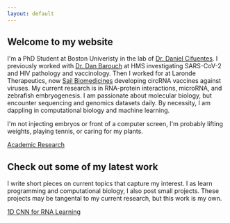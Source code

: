 ```yaml
---
layout: default
---
```


## Welcome to my website
I'm a PhD Student at Boston Univeristy in the lab of [Dr. Daniel Cifuentes](https://www.cifulab.com/). I previously worked with [Dr. Dan Barouch](https://cvvr.hms.harvard.edu/lab/barouch-laboratory/) at HMS investigating SARS-CoV-2 and HIV pathology and vaccinology. Then I worked for at Laronde Therapeutics, now [Sail Biomedicines](https://www.sail.bio/) developing circRNA vaccines against viruses. My current research is in RNA-protein interactions, microRNA, and zebrafish embryogenesis. I am passionate about molecular biology, but encounter sequencing and genomics datasets daily. By necessity, I am dappling in computational biology and machine learning.

I'm not injecting embryos or front of a computer screen, I'm probably lifting weights, playing tennis, or caring for my plants.

[Academic Research](./research.html)

## Check out some of my latest work
I write short pieces on current topics that capture my interest. I as learn programming and computational biology, I also post small projects. These projects may be tangental to my current research, but this work is my own. 

[1D CNN for RNA Learning](./another-page.html)


